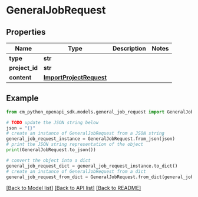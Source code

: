 # GeneralJobRequest


## Properties

Name | Type | Description | Notes
------------ | ------------- | ------------- | -------------
**type** | **str** |  | 
**project_id** | **str** |  | 
**content** | [**ImportProjectRequest**](ImportProjectRequest.md) |  | 

## Example

```python
from cm_python_openapi_sdk.models.general_job_request import GeneralJobRequest

# TODO update the JSON string below
json = "{}"
# create an instance of GeneralJobRequest from a JSON string
general_job_request_instance = GeneralJobRequest.from_json(json)
# print the JSON string representation of the object
print(GeneralJobRequest.to_json())

# convert the object into a dict
general_job_request_dict = general_job_request_instance.to_dict()
# create an instance of GeneralJobRequest from a dict
general_job_request_from_dict = GeneralJobRequest.from_dict(general_job_request_dict)
```
[[Back to Model list]](../README.md#documentation-for-models) [[Back to API list]](../README.md#documentation-for-api-endpoints) [[Back to README]](../README.md)


